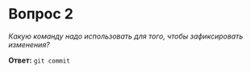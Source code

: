 # Вопрос 2

*Какую команду надо использовать для того, чтобы зафиксировать изменения?*


**Ответ:** `git commit`

